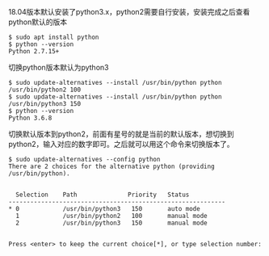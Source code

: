 
18.04版本默认安装了python3.x，python2需要自行安装，安装完成之后查看python默认的版本
```
$ sudo apt install python
$ python --version
Python 2.7.15+
```

切换python版本默认为python3
```
$ sudo update-alternatives --install /usr/bin/python python /usr/bin/python2 100
$ sudo update-alternatives --install /usr/bin/python python /usr/bin/python3 150
$ python --version
Python 3.6.8
```

切换默认版本到python2，前面有星号的就是当前的默认版本，想切换到python2，输入对应的数字即可。之后就可以用这个命令来切换版本了。
```
$ sudo update-alternatives --config python
There are 2 choices for the alternative python (providing /usr/bin/python).


  Selection    Path              Priority   Status
------------------------------------------------------------
* 0            /usr/bin/python3   150       auto mode
  1            /usr/bin/python2   100       manual mode
  2            /usr/bin/python3   150       manual mode


Press <enter> to keep the current choice[*], or type selection number:
```

